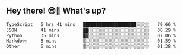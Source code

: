 ## Hey there! 😎👋 What's up?

<!--START_SECTION:waka-->

```txt
TypeScript   6 hrs 41 mins   ████████████████████░░░░░   79.66 %
JSON         41 mins         ██░░░░░░░░░░░░░░░░░░░░░░░   08.29 %
Python       35 mins         █▓░░░░░░░░░░░░░░░░░░░░░░░   07.06 %
Markdown     8 mins          ▒░░░░░░░░░░░░░░░░░░░░░░░░   01.59 %
Other        6 mins          ▒░░░░░░░░░░░░░░░░░░░░░░░░   01.38 %
```

<!--END_SECTION:waka-->
